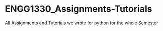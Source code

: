 # ENGG1330_Assignments-Tutorials
All Assignments and Tutorials we wrote for python for the whole Semester
